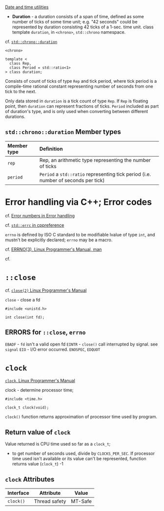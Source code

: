 [Date and time utilities](https://en.cppreference.com/w/cpp/chrono)

* **Duration** - a duration consists of a span of time, defined as some number of ticks of some time unit; e.g. "42 seconds" could be represented by duration consisting 42 ticks of a 1-sec. time unit. class template `duration`, in `<chrono>`, `std::chrono` namespace.

cf. [`std::chrono::duration`](https://en.cppreference.com/w/cpp/chrono/duration)
```
<chrono>  

template <
  class Rep,
  class Period = std::ratio<1>
> class duration;
```
Consists of count of ticks of type `Rep` and tick period, where tick period is a compile-time rational constant representing number of seconds from one tick to the next.

Only data stored in `duration` is a tick count of type `Rep`. If `Rep` is floating point, then `duration` can represent fractions of ticks. `Period` included as part of duration's type, and is only used when converting between different durations.

## `std::chrono::duration` Member types

| **Member type** | **Definition** |
| :-------------- | :------------- | 
| `rep`           | Rep, an arithmetic type representing the number of ticks | 
| `period` | `Period` a `std::ratio` representing tick period (i.e. number of seconds per tick) |

# Error handling via C++; Error codes

cf. [Error numbers in Error handling](https://en.cppreference.com/w/cpp/error/errno_macros)

cf. [`std::errc` in cppreference](https://en.cppreference.com/w/cpp/error/errc)




`errno` is defined by ISO C standard to be modifiable lvalue of type `int`, and mustn't be explicitly declared; `errno` may be a macro.

cf. [ERRNO(3), Linux Programmer's Manual, man](http://man7.org/linux/man-pages/man3/errno.3.html)


cf. []()


# `::close`

cf. [`close(2)` Linux Programmer's Manual](http://man7.org/linux/man-pages/man2/close.2.html)

`close` - close a fd

```
#include <unistd.h>

int close(int fd);
```

## ERRORS for `::close`, `errno`

`EBADF` - `fd` isn't a valid open fd
`EINTR` - `close()` call interrupted by signal. see `signal`
`EIO` - I/O error occurred.
`ENOSPEC`, `EDQUOT`  

# `clock` 

[`clock`, Linux Programmer's Manual](http://man7.org/linux/man-pages/man3/clock.3.html)

clock - determine processor time;

```
#include <time.h>

clock_t clock(void);
```
`clock()` function returns approximation of processor time used by program.

## Return value of `clock`

Value returned is CPU time used so far as a `clock_t`;
  * to get number of seconds used, divide by `CLOCKS_PER_SEC`.
If processor time used isn't available or its value can't be represented, function returns value (`clock_t`) -1

## `clock` Attributes

| Interface | Attribute | Value |
| :-------- | --------- | ----- |
| `clock()` | Thread safety | MT-Safe |


